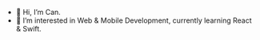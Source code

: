 - 👋 Hi, I’m Can.
- 👀 I’m interested in Web & Mobile Development, currently learning React & Swift.

